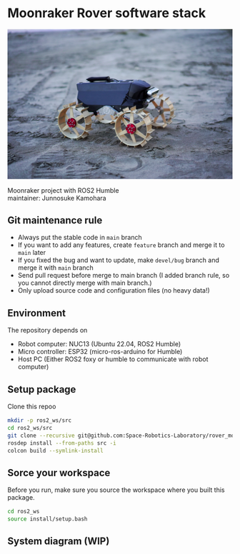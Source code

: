 # Moonraker Rover software stack

<img src="docs/media/moonraker.jpg"></img>

Moonraker project with ROS2 Humble \
maintainer: Junnosuke Kamohara

## Git maintenance rule
- Always put the stable code in `main` branch
- If you want to add any features, create `feature` branch and merge it to `main` later
- If you fixed the bug and want to update, make `devel/bug` branch and merge it with `main` branch
- Send pull request before merge to main branch (I added branch rule, so you cannot directly merge with main branch.)
- Only upload source code and configuration files (no heavy data!)

## Environment
The repository depends on
- Robot computer: NUC13 (Ubuntu 22.04, ROS2 Humble)
- Micro controller: ESP32 (micro-ros-arduino for Humble)
- Host PC (Either ROS2 foxy or humble to communicate with robot computer)

## Setup package
Clone this repoo
```bash
mkdir -p ros2_ws/src
cd ros2_ws/src
git clone --recursive git@github.com:Space-Robotics-Laboratory/rover_moonraker.git
rosdep install --from-paths src -i
colcon build --symlink-install
```

## Sorce your workspace
Before you run, make sure you source the workspace where you built this package.
```bash
cd ros2_ws
source install/setup.bash
```

## System diagram (WIP)